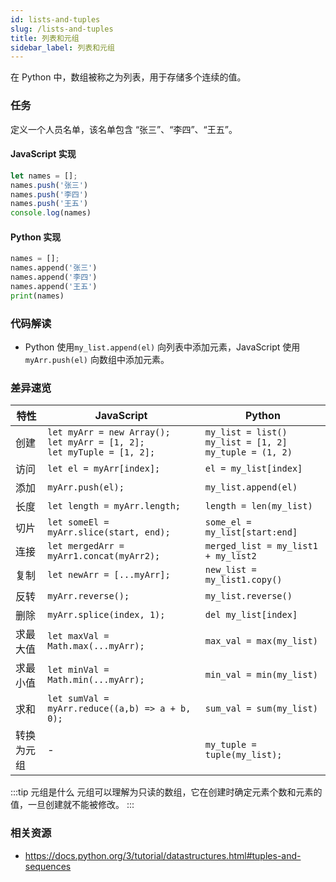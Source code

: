 ```yaml
---
id: lists-and-tuples
slug: /lists-and-tuples
title: 列表和元组
sidebar_label: 列表和元组
---
```


在 Python 中，数组被称之为列表，用于存储多个连续的值。

### 任务

定义一个人员名单，该名单包含 “张三”、“李四”、“王五”。

#### JavaScript 实现
```javascript
let names = [];
names.push('张三')
names.push('李四')
names.push('王五')
console.log(names)
```
#### Python 实现
```python
names = [];
names.append('张三')
names.append('李四')
names.append('王五')
print(names)
```

### 代码解读
- Python 使用`my_list.append(el)` 向列表中添加元素，JavaScript 使用 `myArr.push(el)` 向数组中添加元素。

### 差异速览
| 特性 | JavaScript | Python |
|---------|------------|--------|
| 创建 | `let myArr = new Array();` <br /> `let myArr = [1, 2];` <br /> `let myTuple = [1, 2];` | `my_list = list()` <br />`my_list = [1, 2]` <br /> `my_tuple = (1, 2)` |
| 访问 | `let el = myArr[index];` | `el = my_list[index]` |
| 添加 | `myArr.push(el);` | `my_list.append(el)` |
| 长度 | `let length = myArr.length;` | `length = len(my_list)` |
| 切片 | `let someEl = myArr.slice(start, end);` | `some_el = my_list[start:end]` |
| 连接 | `let mergedArr = myArr1.concat(myArr2);` | `merged_list = my_list1 + my_list2` |
| 复制 | `let newArr = [...myArr];` | `new_list = my_list1.copy()` |
| 反转 | `myArr.reverse();` | `my_list.reverse()` |
| 删除 | `myArr.splice(index, 1);` | `del my_list[index]` |
| 求最大值 | `let maxVal = Math.max(...myArr);` | `max_val = max(my_list)` |
| 求最小值 | `let minVal = Math.min(...myArr);` | `min_val = min(my_list)` |
| 求和 | `let sumVal = myArr.reduce((a,b) => a + b, 0);` | `sum_val = sum(my_list)` |
| 转换为元组 | - | `my_tuple = tuple(my_list);` |

:::tip 元组是什么
元组可以理解为只读的数组，它在创建时确定元素个数和元素的值，一旦创建就不能被修改。
:::

### 相关资源
- https://docs.python.org/3/tutorial/datastructures.html#tuples-and-sequences


